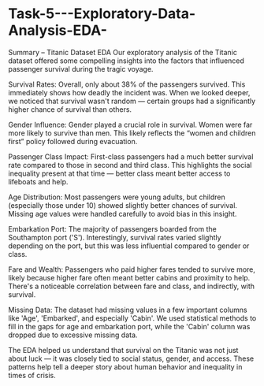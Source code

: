 # Task-5---Exploratory-Data-Analysis-EDA-

Summary – Titanic Dataset EDA
Our exploratory analysis of the Titanic dataset offered some compelling insights into the factors that influenced passenger survival during the tragic voyage.

Survival Rates:
Overall, only about 38% of the passengers survived. This immediately shows how deadly the incident was. When we looked deeper, we noticed that survival wasn't random — certain groups had a significantly higher chance of survival than others.

Gender Influence:
Gender played a crucial role in survival. Women were far more likely to survive than men. This likely reflects the “women and children first” policy followed during evacuation.

Passenger Class Impact:
First-class passengers had a much better survival rate compared to those in second and third class. This highlights the social inequality present at that time — better class meant better access to lifeboats and help.

Age Distribution:
Most passengers were young adults, but children (especially those under 10) showed slightly better chances of survival. Missing age values were handled carefully to avoid bias in this insight.

Embarkation Port:
The majority of passengers boarded from the Southampton port ('S'). Interestingly, survival rates varied slightly depending on the port, but this was less influential compared to gender or class.

Fare and Wealth:
Passengers who paid higher fares tended to survive more, likely because higher fare often meant better cabins and proximity to help. There's a noticeable correlation between fare and class, and indirectly, with survival.

Missing Data:
The dataset had missing values in a few important columns like 'Age', 'Embarked', and especially 'Cabin'. We used statistical methods to fill in the gaps for age and embarkation port, while the 'Cabin' column was dropped due to excessive missing data.

The EDA helped us understand that survival on the Titanic was not just about luck — it was closely tied to social status, gender, and access. These patterns help tell a deeper story about human behavior and inequality in times of crisis.

